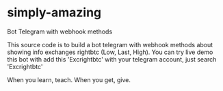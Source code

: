 # simply-amazing
Bot Telegram with webhook methods

This source code is to build a bot telegram with webhook methods about showing info exchanges rightbtc (Low, Last, High). You can try live demo this bot with add this 'Excrightbtc' with your telegram account, just search 'Excrightbtc'

When you learn, teach. When you get, give.

